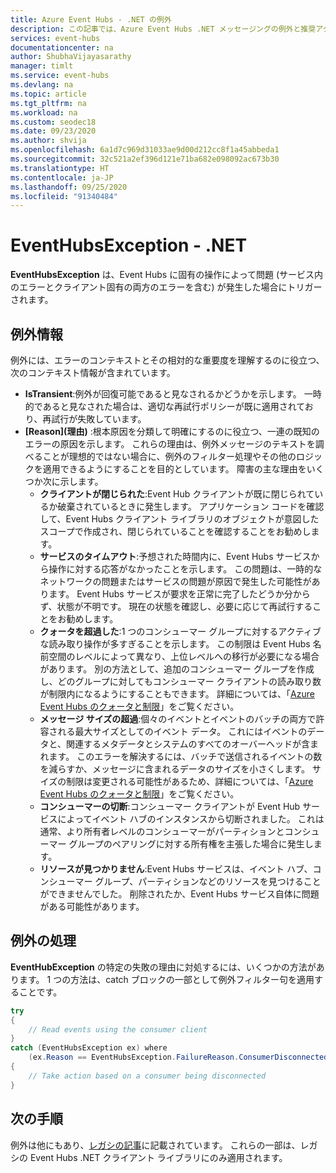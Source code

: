 ```yaml
---
title: Azure Event Hubs - .NET の例外
description: この記事では、Azure Event Hubs .NET メッセージングの例外と推奨アクションの一覧を示します。
services: event-hubs
documentationcenter: na
author: ShubhaVijayasarathy
manager: timlt
ms.service: event-hubs
ms.devlang: na
ms.topic: article
ms.tgt_pltfrm: na
ms.workload: na
ms.custom: seodec18
ms.date: 09/23/2020
ms.author: shvija
ms.openlocfilehash: 6a1d7c969d31033ae9d00d212cc8f1a45abbeda1
ms.sourcegitcommit: 32c521a2ef396d121e71ba682e098092ac673b30
ms.translationtype: HT
ms.contentlocale: ja-JP
ms.lasthandoff: 09/25/2020
ms.locfileid: "91340484"
---
```

# <a name="eventhubsexception---net"></a>EventHubsException - .NET
**EventHubsException** は、Event Hubs に固有の操作によって問題 (サービス内のエラーとクライアント固有の両方のエラーを含む) が発生した場合にトリガーされます。 

## <a name="exception-information"></a>例外情報
例外には、エラーのコンテキストとその相対的な重要度を理解するのに役立つ、次のコンテキスト情報が含まれています。 

- **IsTransient**:例外が回復可能であると見なされるかどうかを示します。 一時的であると見なされた場合は、適切な再試行ポリシーが既に適用されており、再試行が失敗しています。
- **[Reason]\(理由\)** :根本原因を分類して明確にするのに役立つ、一連の既知のエラーの原因を示します。 これらの理由は、例外メッセージのテキストを調べることが理想的ではない場合に、例外のフィルター処理やその他のロジックを適用できるようにすることを目的としています。 障害の主な理由をいくつか次に示します。
    - **クライアントが閉じられた**:Event Hub クライアントが既に閉じられているか破棄されているときに発生します。 アプリケーション コードを確認して、Event Hubs クライアント ライブラリのオブジェクトが意図したスコープで作成され、閉じられていることを確認することをお勧めします。
    - **サービスのタイムアウト**:予想された時間内に、Event Hubs サービスから操作に対する応答がなかったことを示します。 この問題は、一時的なネットワークの問題またはサービスの問題が原因で発生した可能性があります。 Event Hubs サービスが要求を正常に完了したどうか分からず、状態が不明です。 現在の状態を確認し、必要に応じて再試行することをお勧めします。
    - **クォータを超過した**:1 つのコンシューマー グループに対するアクティブな読み取り操作が多すぎることを示します。 この制限は Event Hubs 名前空間のレベルによって異なり、上位レベルへの移行が必要になる場合があります。 別の方法として、追加のコンシューマー グループを作成し、どのグループに対してもコンシューマー クライアントの読み取り数が制限内になるようにすることもできます。 詳細については、「[Azure Event Hubs のクォータと制限](event-hubs-quotas.md)」をご覧ください。
    - **メッセージ サイズの超過**:個々のイベントとイベントのバッチの両方で許容される最大サイズとしてのイベント データ。 これにはイベントのデータと、関連するメタデータとシステムのすべてのオーバーヘッドが含まれます。 このエラーを解決するには、バッチで送信されるイベントの数を減らすか、メッセージに含まれるデータのサイズを小さくします。 サイズの制限は変更される可能性があるため、詳細については、「[Azure Event Hubs のクォータと制限](event-hubs-quotas.md)」をご覧ください。
    - **コンシューマーの切断**:コンシューマー クライアントが Event Hub サービスによってイベント ハブのインスタンスから切断されました。 これは通常、より所有者レベルのコンシューマーがパーティションとコンシューマー グループのペアリングに対する所有権を主張した場合に発生します。
    - **リソースが見つかりません**:Event Hubs サービスは、イベント ハブ、コンシューマー グループ、パーティションなどのリソースを見つけることができませんでした。 削除されたか、Event Hubs サービス自体に問題がある可能性があります。

## <a name="handling-exceptions"></a>例外の処理
**EventHubException** の特定の失敗の理由に対処するには、いくつかの方法があります。 1 つの方法は、catch ブロックの一部として例外フィルター句を適用することです。

```csharp
try
{
    // Read events using the consumer client
}
catch (EventHubsException ex) where 
    (ex.Reason == EventHubsException.FailureReason.ConsumerDisconnected)
{
    // Take action based on a consumer being disconnected
}
```

## <a name="next-steps"></a>次の手順
例外は他にもあり、[レガシの記事](event-hubs-messaging-exceptions.md)に記載されています。 これらの一部は、レガシの Event Hubs .NET クライアント ライブラリにのみ適用されます。